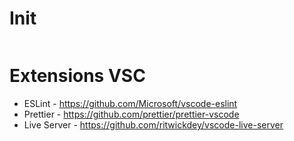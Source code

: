 # Init

```

```

# Extensions VSC

- ESLint - https://github.com/Microsoft/vscode-eslint
- Prettier - https://github.com/prettier/prettier-vscode
- Live Server - https://github.com/ritwickdey/vscode-live-server
